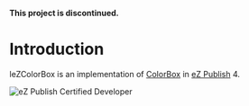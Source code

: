 **This project is discontinued.**

Introduction
============
leZColorBox is an implementation of [ColorBox](http://www.jacklmoore.com/colorbox) in [eZ Publish](http://ez.no) 4.

![eZ Publish Certified Developer](http://www.llaumgui.com/images/ezcertdev.png)
